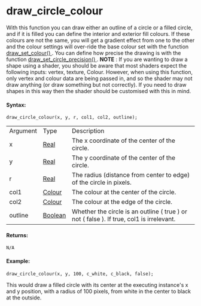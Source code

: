 # draw_circle_colour

With this function you can draw either an outline of a circle or a
filled circle, and if it is filled you can define the interior and
exterior fill colours. If these colours are not the same, you will get a
gradient effect from one to the other and the colour settings will
over-ride the base colour set with the function [ draw_set_colour()
](../Colour_And_Alpha/draw_set_colour) . You can define how precise
the drawing is with the function [ draw_set_circle_precision()
](draw_set_circle_precision) . **NOTE** : If you are wanting to draw
a shape using a shader, you should be aware that most shaders expect the
following inputs: vertex, texture, Colour. However, when using this
function, only vertex and colour data are being passed in, and so the
shader may not draw anything (or draw something but not correctly). If
you need to draw shapes in this way then the shader should be customised
with this in mind.

#### Syntax:

``` gml
draw_circle_colour(x, y, r, col1, col2, outline);
```

|          |                                                                                                           |                                                                                              |
|----------|-----------------------------------------------------------------------------------------------------------|----------------------------------------------------------------------------------------------|
| Argument | Type                                                                                                      | Description                                                                                  |
| x        |  [Real](../../../../../GameMaker_Language/GML_Overview/Data_Types)                                    | The x coordinate of the center of the circle.                                                |
| y        |  [Real](../../../../../GameMaker_Language/GML_Overview/Data_Types)                                    | The y coordinate of the center of the circle.                                                |
| r        |  [Real](../../../../../GameMaker_Language/GML_Overview/Data_Types)                                    | The radius (distance from center to edge) of the circle in pixels.                           |
| col1     |  [Colour](../../../../../GameMaker_Language/GML_Reference/Drawing/Colour_And_Alpha/Colour_And_Alpha)  | The colour at the center of the circle.                                                      |
| col2     |  [Colour](../../../../../GameMaker_Language/GML_Reference/Drawing/Colour_And_Alpha/Colour_And_Alpha)  | The colour at the edge of the circle.                                                        |
| outline  |  [Boolean](../../../../../GameMaker_Language/GML_Overview/Data_Types)                                 | Whether the circle is an outline ( true ) or not ( false ). If true, col1 is irrelevant.     |

#### Returns:

``` gml
N/A
```

#### Example:

``` gml
draw_circle_colour(x, y, 100, c_white, c_black, false);
```

This would draw a filled circle with its center at the executing
instance's x and y position, with a radius of 100 pixels, from white in
the center to black at the outside.
